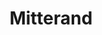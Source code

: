 ---
slug: mitterand
title: Mitterand
media: Collage
size: 7" × 10.5"
images:
  - src: collage-mitterand
    width: 900
    height: 1353
---